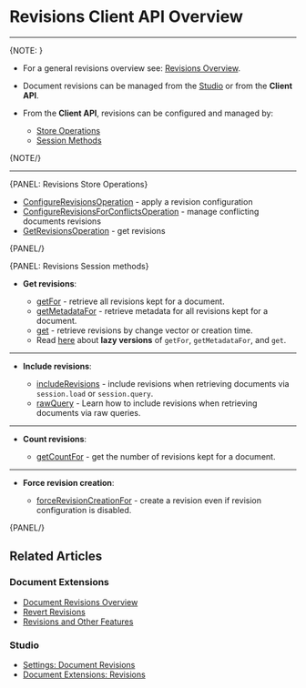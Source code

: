 # Revisions Client API Overview

---

{NOTE: }

* For a general revisions overview see: [Revisions Overview](../../../document-extensions/revisions/overview).

* Document revisions can be managed from the [Studio](../../../studio/database/settings/document-revisions) or from the **Client API**.

* From the **Client API**, revisions can be configured and managed by:
    * [Store Operations](../../../document-extensions/revisions/client-api/overview#revisions-store-operations)
    * [Session Methods](../../../document-extensions/revisions/client-api/overview#revisions-session-methods)

{NOTE/}

---

{PANEL: Revisions Store Operations}

* [ConfigureRevisionsOperation](../../../document-extensions/revisions/client-api/operations/configure-revisions) - apply a revision configuration
* [ConfigureRevisionsForConflictsOperation](../../../document-extensions/revisions/client-api/operations/conflict-revisions-configuration) - manage conflicting documents revisions
* [GetRevisionsOperation](../../../document-extensions/revisions/client-api/operations/get-revisions) - get revisions

{PANEL/}

{PANEL: Revisions Session methods}

* **Get revisions**:

    * [getFor](../../../document-extensions/revisions/client-api/session/loading#get-all-revisions) - retrieve all revisions kept for a document.
    * [getMetadataFor](../../../document-extensions/revisions/client-api/session/loading#get-revisions-metadata) - retrieve metadata for all revisions kept for a document.
    * [get](../../../document-extensions/revisions/client-api/session/loading#get-revisions-by-creation-time) - retrieve revisions by change vector or creation time.
    * Read [here](../../../client-api/session/how-to/perform-operations-lazily#getRevisions) about **lazy versions** of `getFor`, `getMetadataFor`, and `get`.

---

* **Include revisions**:

    * [includeRevisions](../../../document-extensions/revisions/client-api/session/including#section) - include revisions when retrieving documents via `session.load` or `session.query`.
    * [rawQuery](../../../document-extensions/revisions/client-api/session/including#including-revisions-with-session.advanced.rawquery) - Learn how to include revisions when retrieving documents via raw queries.

---

* **Count revisions**:

    * [getCountFor](../../../document-extensions/revisions/client-api/session/counting#getcountfor) - get the number of revisions kept for a document.

---

* **Force revision creation**:

    * [forceRevisionCreationFor](../../../document-extensions/revisions/overview#force-revision-creation-via-api) - create a revision even if revision configuration is disabled.

{PANEL/}

## Related Articles

### Document Extensions

* [Document Revisions Overview](../../../document-extensions/revisions/overview)
* [Revert Revisions](../../../document-extensions/revisions/revert-revisions)
* [Revisions and Other Features](../../../document-extensions/revisions/revisions-and-other-features)

### Studio

* [Settings: Document Revisions](../../../studio/database/settings/document-revisions)
* [Document Extensions: Revisions](../../../studio/database/document-extensions/revisions)  
